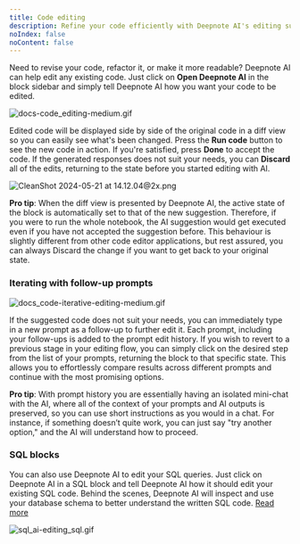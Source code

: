 ```yaml
---
title: Code editing
description: Refine your code efficiently with Deepnote AI's editing suggestions.
noIndex: false
noContent: false
---
```


Need to revise your code, refactor it, or make it more readable? Deepnote AI can help edit any existing code. Just click on **Open Deepnote AI** in the block sidebar and simply tell Deepnote AI how you want your code to be edited.

![docs-code_editing-medium.gif](https://media.graphassets.com/dnVYuRGoQveEYxSRgC0N)

Edited code will be displayed side by side of the original code in a diff view so you can easily see what's been changed. Press the **Run code** button to see the new code in action. If you're satisfied, press **Done** to accept the code. If the generated responses does not suit your needs, you can **Discard** all of the edits, returning to the state before you started editing with AI.

![CleanShot 2024-05-21 at 14.12.04@2x.png](https://media.graphassets.com/tuSvbyKZQLmX9Fpggfog)

<Callout status="info">**Pro tip**: When the diff view is presented by Deepnote AI, the active state of the block is automatically set to that of the new suggestion. Therefore, if you were to run the whole notebook, the AI suggestion would get executed even if you have not accepted the suggestion before. This behaviour is slightly different from other code editor applications, but rest assured, you can always Discard the change if you want to get back to your original state.</Callout>

### Iterating with follow-up prompts

![docs_code-iterative-editing-medium.gif](https://media.graphassets.com/Zg7wRnddSmmmHcyPEtVs)

If the suggested code does not suit your needs, you can immediately type in a new prompt as a follow-up to further edit it. Each prompt, including your follow-ups is added to the prompt edit history. If you wish to revert to a previous stage in your editing flow, you can simply click on the desired step from the list of your prompts, returning the block to that specific state. This allows you to effortlessly compare results across different prompts and continue with the most promising options.

<Callout status="info">**Pro tip**: With prompt history you are essentially having an isolated mini-chat with the AI, where all of the context of your prompts and AI outputs is preserved, so you can use short instructions as you would in a chat. For instance, if something doesn’t quite work, you can just say "try another option," and the AI will understand how to proceed.</Callout>

### SQL blocks

You can also use Deepnote AI to edit your SQL queries. Just click on Deepnote AI in a SQL block and tell Deepnote AI how it should edit your existing SQL code. Behind the scenes, Deepnote AI will inspect and use your database schema to better understand the written SQL code. [Read more](https://deepnote.com/docs/sql-generation)

![sql_ai-editing_sql.gif](https://media.graphassets.com/Tj1weG0TTtaBZrjjvpNK)
